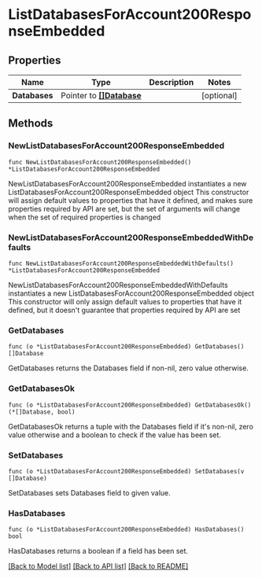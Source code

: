 # ListDatabasesForAccount200ResponseEmbedded

## Properties

Name | Type | Description | Notes
------------ | ------------- | ------------- | -------------
**Databases** | Pointer to [**[]Database**](Database.md) |  | [optional] 

## Methods

### NewListDatabasesForAccount200ResponseEmbedded

`func NewListDatabasesForAccount200ResponseEmbedded() *ListDatabasesForAccount200ResponseEmbedded`

NewListDatabasesForAccount200ResponseEmbedded instantiates a new ListDatabasesForAccount200ResponseEmbedded object
This constructor will assign default values to properties that have it defined,
and makes sure properties required by API are set, but the set of arguments
will change when the set of required properties is changed

### NewListDatabasesForAccount200ResponseEmbeddedWithDefaults

`func NewListDatabasesForAccount200ResponseEmbeddedWithDefaults() *ListDatabasesForAccount200ResponseEmbedded`

NewListDatabasesForAccount200ResponseEmbeddedWithDefaults instantiates a new ListDatabasesForAccount200ResponseEmbedded object
This constructor will only assign default values to properties that have it defined,
but it doesn't guarantee that properties required by API are set

### GetDatabases

`func (o *ListDatabasesForAccount200ResponseEmbedded) GetDatabases() []Database`

GetDatabases returns the Databases field if non-nil, zero value otherwise.

### GetDatabasesOk

`func (o *ListDatabasesForAccount200ResponseEmbedded) GetDatabasesOk() (*[]Database, bool)`

GetDatabasesOk returns a tuple with the Databases field if it's non-nil, zero value otherwise
and a boolean to check if the value has been set.

### SetDatabases

`func (o *ListDatabasesForAccount200ResponseEmbedded) SetDatabases(v []Database)`

SetDatabases sets Databases field to given value.

### HasDatabases

`func (o *ListDatabasesForAccount200ResponseEmbedded) HasDatabases() bool`

HasDatabases returns a boolean if a field has been set.


[[Back to Model list]](../README.md#documentation-for-models) [[Back to API list]](../README.md#documentation-for-api-endpoints) [[Back to README]](../README.md)


